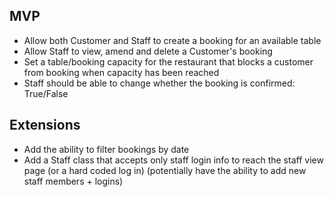 ## MVP

- Allow both Customer and Staff to create a booking for an available table
- Allow Staff to view, amend and delete a Customer's booking
- Set a table/booking capacity for the restaurant that blocks a customer from booking when capacity has been reached
- Staff should be able to change whether the booking is confirmed: True/False

## Extensions

- Add the ability to filter bookings by date
- Add a Staff class that accepts only staff login info to reach the staff view page
  (or a hard coded log in) (potentially have the ability to add new staff members + logins)

